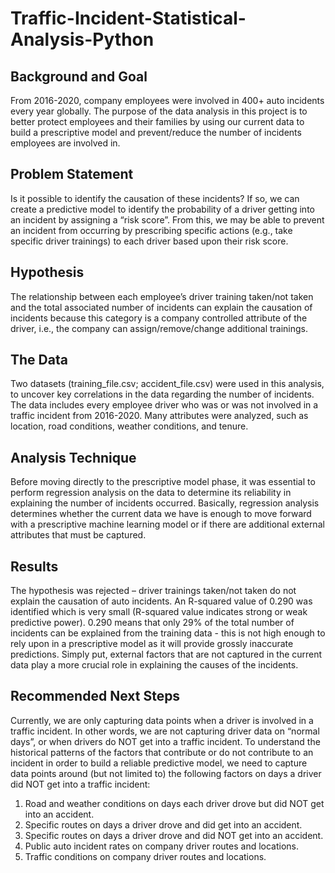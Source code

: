 # Traffic-Incident-Statistical-Analysis-Python

## Background and Goal
From 2016-2020, company employees were involved in 400+ auto incidents every year globally. The purpose of the data analysis in this project is to better protect employees 
and their families by using our current data to build a prescriptive model and prevent/reduce the number of incidents employees are involved in.

## Problem Statement
Is it possible to identify the causation of these incidents? 
If so, we can create a predictive model to identify the probability of a driver getting into an incident by assigning a “risk score”.
From this, we may be able to prevent an incident from occurring by prescribing specific actions (e.g., take specific driver trainings) to each driver based upon their risk score.

## Hypothesis
The relationship between each employee’s driver training taken/not taken and the total associated number of incidents can explain the causation of incidents because this 
category is a company controlled attribute of the driver, i.e., the company can assign/remove/change additional trainings. 

## The Data
Two datasets (training_file.csv; accident_file.csv) were used in this analysis, to uncover key correlations in the data regarding the number of incidents. The data includes 
every employee driver who was or was not involved in a traffic incident from 2016-2020. Many attributes were analyzed, such as location, road conditions, weather conditions, 
and tenure. 

## Analysis Technique
Before moving directly to the prescriptive model phase, it was essential to perform regression analysis on the data to determine its reliability in explaining the number of 
incidents occurred. Basically, regression analysis determines whether the current data we have is enough to move forward with a prescriptive machine learning model or if
there are additional external attributes that must be captured. 

## Results
The hypothesis was rejected – driver trainings taken/not taken do not explain the causation of auto incidents. An R-squared value of 0.290 was identified which is very 
small (R-squared value indicates strong or weak predictive power). 0.290 means that only 29% of the total number of incidents can be explained from the training data - 
this is not high enough to rely upon in a prescriptive model as it will provide grossly inaccurate predictions. 
Simply put, external factors that are not captured in the current data play a more crucial role in explaining the causes of the incidents. 

## Recommended Next Steps
Currently, we are only capturing data points when a driver is involved in a traffic incident. 
In other words, we are not capturing driver data on “normal days”, or when drivers do NOT get into a traffic incident. 
To understand the historical patterns of the factors that contribute or do not contribute to an incident in order to build a reliable predictive model, we need to capture 
data points around (but not limited to) the following factors on days a driver did NOT get into a traffic incident:

1. Road and weather conditions on days each driver drove but did NOT get into an accident. 
2.	Specific routes on days a driver drove and did get into an accident.
3.	Specific routes on days a driver drove and did NOT get into an accident.
4.	Public auto incident rates on company driver routes and locations.
5.	Traffic conditions on company driver routes and locations.
